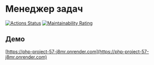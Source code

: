 # Менеджер задач

[![Actions Status](https://github.com/MiranaM/php-project-57/actions/workflows/hexlet-check.yml/badge.svg)](https://github.com/MiranaM/php-project-57/actions)
[![Maintainability Rating](https://sonarcloud.io/api/project_badges/measure?project=MiranaM_php-project-57&metric=sqale_rating)](https://sonarcloud.io/summary/new_code?id=MiranaM_php-project-57)

## Демо

[https://php-project-57-j8mr.onrender.com](https://php-project-57-j8mr.onrender.com)

